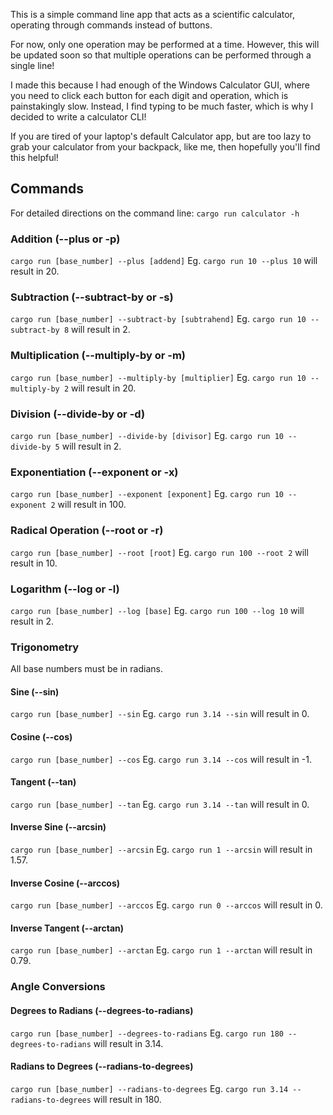 This is a simple command line app that acts as a scientific calculator, operating through commands instead of buttons.

For now, only one operation may be performed at a time. However, this will be updated soon so that multiple operations can be performed through a single line!

I made this because I had enough of the Windows Calculator GUI, where you need to click each button for each digit and operation, which is painstakingly slow. Instead, I find typing to be much faster, which is why I decided to write a calculator CLI!

If you are tired of your laptop's default Calculator app, but are too lazy to grab your calculator from your backpack, like me, then hopefully you'll find this helpful!

## Commands
For detailed directions on the command line: ```cargo run calculator -h```
### Addition (--plus or -p)
```cargo run [base_number] --plus [addend]```
Eg. ```cargo run 10 --plus 10``` will result in 20.

### Subtraction (--subtract-by or -s)
```cargo run [base_number] --subtract-by [subtrahend]```
Eg. ```cargo run 10 --subtract-by 8``` will result in 2.

### Multiplication (--multiply-by or -m)
```cargo run [base_number] --multiply-by [multiplier]```
Eg. ```cargo run 10 --multiply-by 2``` will result in 20.

### Division (--divide-by or -d)
```cargo run [base_number] --divide-by [divisor]```
Eg. ```cargo run 10 --divide-by 5``` will result in 2.

### Exponentiation (--exponent or -x)
```cargo run [base_number] --exponent [exponent]```
Eg. ```cargo run 10 --exponent 2``` will result in 100.

### Radical Operation (--root or -r)
```cargo run [base_number] --root [root]```
Eg. ```cargo run 100 --root 2``` will result in 10.

### Logarithm (--log or -l)
```cargo run [base_number] --log [base]```
Eg. ```cargo run 100 --log 10``` will result in 2.

### Trigonometry
All base numbers must be in radians.

#### Sine (--sin)
```cargo run [base_number] --sin```
Eg. ```cargo run 3.14 --sin``` will result in 0.

#### Cosine (--cos)
```cargo run [base_number] --cos```
Eg. ```cargo run 3.14 --cos``` will result in -1.

#### Tangent (--tan)
```cargo run [base_number] --tan```
Eg. ```cargo run 3.14 --tan``` will result in 0.

#### Inverse Sine (--arcsin)
```cargo run [base_number] --arcsin```
Eg. ```cargo run 1 --arcsin``` will result in 1.57.

#### Inverse Cosine (--arccos)
```cargo run [base_number] --arccos```
Eg. ```cargo run 0 --arccos``` will result in 0.

#### Inverse Tangent (--arctan)
```cargo run [base_number] --arctan```
Eg. ```cargo run 1 --arctan``` will result in 0.79.

### Angle Conversions
#### Degrees to Radians (--degrees-to-radians)
```cargo run [base_number] --degrees-to-radians```
Eg. ```cargo run 180 --degrees-to-radians``` will result in 3.14.

#### Radians to Degrees (--radians-to-degrees)
```cargo run [base_number] --radians-to-degrees```
Eg. ```cargo run 3.14 --radians-to-degrees``` will result in 180.
